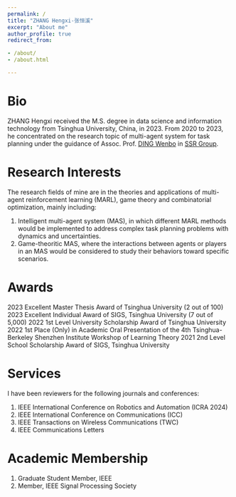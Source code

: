 ```yaml
---
permalink: /
title: "ZHANG Hengxi-张恒溪"
excerpt: "About me"
author_profile: true
redirect_from:

- /about/
- /about.html

---
```



Bio
======
ZHANG Hengxi received the M.S. degree in data science and information technology from Tsinghua University, China, in
2023. From 2020 to 2023, he concentrated on the research topic of multi-agent system for task planning under the
guidance of Assoc. Prof. [DING Wenbo](https://ssr-group.net/) in [SSR Group](https://ssr-group.net/people.html).

Research Interests
======
The research fields of mine are in the theories and applications of multi-agent reinforcement learning (MARL), game
theory and combinatorial optimization, mainly including:

1. Intelligent multi-agent system (MAS), in which different MARL methods would be implemented to address complex task
   planning problems with dynamics and uncertainties.
2. Game-theoritic MAS, where the interactions between agents or players in an MAS would be considered to study their
   behaviors toward specific scenarios.

Awards
======
2023 Excellent Master Thesis Award of Tsinghua University (2 out of 100)
2023 Excellent Individual Award of SIGS, Tsinghua University (7 out of 5,000)
2022 1st Level University Scholarship Award of Tsinghua University
2022 1st Place (Only) in Academic Oral Presentation of the 4th Tsinghua-Berkeley Shenzhen Institute Workshop of Learning
Theory
2021 2nd Level School Scholarship Award of SIGS, Tsinghua University


Services
======
I have been reviewers for the following journals and conferences:

1. IEEE International Conference on Robotics and Automation (ICRA 2024)
2. IEEE International Conference on Communications (ICC)
3. IEEE Transactions on Wireless Communications (TWC)
4. IEEE Communications Letters

Academic Membership
====

1. Graduate Student Member, IEEE
2. Member, IEEE Signal Processing Society
